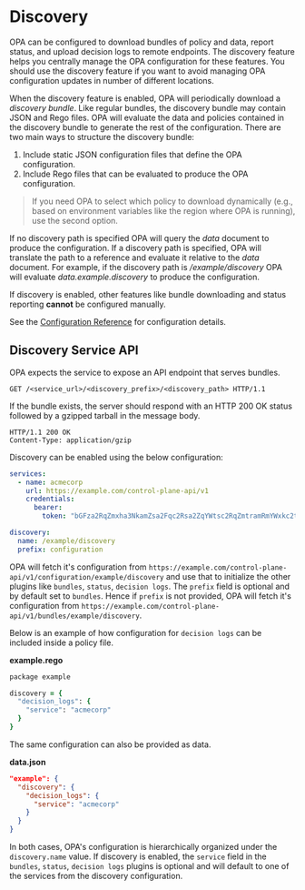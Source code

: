 # Discovery

OPA can be configured to download bundles of policy and data, report status, and upload decision logs to remote endpoints. The discovery feature helps you centrally manage the OPA configuration for these features. You should use the discovery feature if you want to avoid managing OPA configuration updates in number of different locations.

When the discovery feature is enabled, OPA will periodically download a *discovery bundle*. Like regular bundles, the discovery bundle may contain JSON and Rego files. OPA will evaluate the data and policies contained in the discovery bundle to generate the rest of the configuration. There are two main ways to structure the discovery bundle:

1. Include static JSON configuration files that define the OPA configuration.
2. Include Rego files that can be evaluated to produce the OPA configuration.

> If you need OPA to select which policy to download dynamically (e.g., based on environment variables like the region where OPA is running), use the second option.

If no discovery path is specified OPA will query the *data* document to produce the configuration. If a discovery path is specified, OPA will translate the path to a reference and evaluate it relative to the *data* document. For example, if the discovery path is */example/discovery* OPA will evaluate *data.example.discovery* to produce the configuration.

If discovery is enabled, other features like bundle downloading and status reporting **cannot** be configured manually.

See the [Configuration Reference](configuration.md) for configuration details.

## Discovery Service API

OPA expects the service to expose an API endpoint that serves bundles.

```http
GET /<service_url>/<discovery_prefix>/<discovery_path> HTTP/1.1
```

If the bundle exists, the server should respond with an HTTP 200 OK status
followed by a gzipped tarball in the message body.

```http
HTTP/1.1 200 OK
Content-Type: application/gzip
```

Discovery can be enabled using the below configuration:

```yaml
services:
  - name: acmecorp
    url: https://example.com/control-plane-api/v1
    credentials:
      bearer:
        token: "bGFza2RqZmxha3NkamZsa2Fqc2Rsa2ZqYWtsc2RqZmtramRmYWxkc2tm"

discovery:
  name: /example/discovery
  prefix: configuration
```

OPA will fetch it's configuration from `https://example.com/control-plane-api/v1/configuration/example/discovery` and use that to initialize the other plugins like `bundles`, `status`, `decision logs`. The `prefix` field is optional and by default set to `bundles`. Hence if `prefix` is not provided, OPA will fetch it's configuration from `https://example.com/control-plane-api/v1/bundles/example/discovery`.

Below is an example of how configuration for `decision logs` can be included inside a policy file.

**example.rego**

```ruby
package example

discovery = {
  "decision_logs": {
    "service": "acmecorp"
  }
}
```

The same configuration can also  be provided as data.

**data.json**

```json
"example": {
  "discovery": {
    "decision_logs": {
      "service": "acmecorp"
    }
  }
}
```

In both cases, OPA's configuration is hierarchically organized under the `discovery.name` value. If discovery is enabled, the `service` field in the `bundles`, `status`, `decision logs` plugins is optional and will default to one of the services from the discovery configuration.